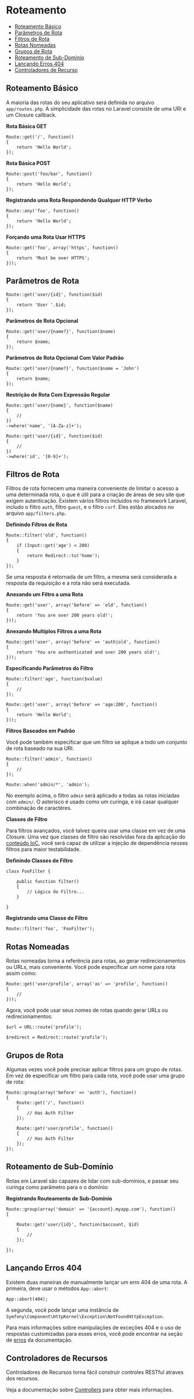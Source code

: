 # Roteamento

- [Roteamento Básico](#basic-routing)
- [Parâmetros de Rota](#route-parameters)
- [Filtros de Rota](#route-filters)
- [Rotas Nomeadas](#named-routes)
- [Grupos de Rota](#route-groups)
- [Roteamento de Sub-Domínio](#sub-domain-routing)
- [Lançando Erros 404](#throwing-404-errors)
- [Controladores de Recurso](#resource-controllers)

<a name="basic-routing"></a>
## Roteamento Básico

A maioria das rotas do seu aplicativo será definida no arquivo `app/routes.php`. A simplicidade das rotas no Laravel consiste de uma URI e um Closure callback.

**Rota Básica GET**

	Route::get('/', function()
	{
		return 'Hello World';
	});

**Rota Básica POST**

	Route::post('foo/bar', function()
	{
		return 'Hello World';
	});

**Registrando uma Rota Respondendo Qualquer HTTP Verbo**

	Route::any('foo', function()
	{
		return 'Hello World';
	});

**Forçando uma Rota Usar HTTPS**

	Route::get('foo', array('https', function()
	{
		return 'Must be over HTTPS';
	}));

<a name="route-parameters"></a>
## Parâmetros de Rota

	Route::get('user/{id}', function($id)
	{
		return 'User '.$id;
	});

**Parâmetros de Rota Opcional**

	Route::get('user/{name?}', function($name)
	{
		return $name;
	});

**Parâmetros de Rota Opcional Com Valor Padrão**

	Route::get('user/{name?}', function($name = 'John')
	{
		return $name;
	});

**Restrição de Rota Com Expressão Regular**

	Route::get('user/{name}', function($name)
	{
		//
	})
	->where('name', '[A-Za-z]+');

	Route::get('user/{id}', function($id)
	{
		//
	})
	->where('id', '[0-9]+');

<a name="route-filters"></a>
## Filtros de Rota

Filtros de rota fornecem uma maneira conveniente de limitar o acesso a uma determinada rota, o que é útil para a criação de áreas de seu site que exigem autenticação. Existem vários filtros incluídos no framework Laravel, includo o filtro `auth`, filtro `guest`, e o filtro `csrf`. Eles estão alocados no arquivo `app/filters.php`.

**Definindo Filtros de Rota**

	Route::filter('old', function()
	{
		if (Input::get('age') < 200)
		{
			return Redirect::to('home');
		}
	});

Se uma resposta é retornada de um filtro, a mesma será considerada a resposta da requisição e a rota não será executada.

**Anexando um Filtro a uma Rota**

	Route::get('user', array('before' => 'old', function()
	{
		return 'You are over 200 years old!';
	}));

**Anexando Multiplos Filtros a uma Rota**

	Route::get('user', array('before' => 'auth|old', function()
	{
		return 'You are authenticated and over 200 years old!';
	}));

**Especificando Parâmetros do Filtro**

	Route::filter('age', function($value)
	{
		//
	});

	Route::get('user', array('before' => 'age:200', function()
	{
		return 'Hello World';
	}));

**Filtros Baseados em Padrão**

Você pode também especificar que um filtro se aplique a todo um conjunto de rota baseado na sua URI.

	Route::filter('admin', function()
	{
		//
	});

	Route::when('admin/*', 'admin');

No exemplo acima, o filtro `admin` será aplicado a todas as rotas iniciadas com `admin/`. O asterisco é usado como um curinga, e irá casar qualquer combinação de caractéres.

**Classes de Filtro**

Para filtros avançados, você talvez queira usar uma classe em vez de uma Closure. Uma vez que classes de filtro são resolvidas fora da aplicação do [conteúdo IoC](/docs/ioc), você será capaz de utilizar a injeção de dependência nesses filtros para maior testabilidade.

**Definindo Classes de Filtro**

	class FooFilter {

		public function filter()
		{
			// Lógica do Filtro...
		}

	}

**Registrando uma Classe de Filtro**

	Route::filter('foo', 'FooFilter');

<a name="named-routes"></a>
## Rotas Nomeadas

Rotas nomeadas torna a referência para rotas, ao gerar redirecionamentos ou URLs, mais conveniente. Você pode especificar um nome para rota assim como:

	Route::get('user/profile', array('as' => 'profile', function()
	{
		//
	}));

Agora, você pode usar seus nomes de rotas quando gerar URLs ou redirecionamentos:

	$url = URL::route('profile');

	$redirect = Redirect::route('profile');

<a name="route-groups"></a>
## Grupos de Rota

Algumas vezes você pode precisar aplicar filtros para um grupo de rotas. Em vez de especificar um filtro para cada rota, você pode usar uma grupo de rota:

	Route::group(array('before' => 'auth'), function()
	{
		Route::get('/', function()
		{
			// Has Auth Filter
		});

		Route::get('user/profile', function()
		{
			// Has Auth Filter
		});
	});

<a name="sub-domain-routing"></a>
## Roteamento de Sub-Domínio

Rotas em Laravel são capazes de lidar com sub-domínios, e passar seu curinga como parâmetro para o o domínio:

**Registrando Routeamento de Sub-Domínio**

	Route::group(array('domain' => '{account}.myapp.com'), function()
	{

		Route::get('user/{id}', function($account, $id)
		{
			//
		});

	});

<a name="throwing-404-errors"></a>
## Lançando Erros 404

Existem duas maneiras de manualmente lançar um erro 404 de uma rota. A primeira, deve usar o métodos `App::abort`:

	App::abort(404);

A segunda, você pode lançar uma instância de `Symfony\Component\HttpKernel\Exception\NotFoundHttpException`.

Para mais informações sobre manipulações de exceções 404 e o uso de respostas customizadas para esses erros, você pode encontrar na seção de [erros](/docs/errors#handling-404-errors) da documentação.

<a name="resource-controllers"></a>
## Controladores de Recursos

Controladores de Recursos torna fácil construir controles RESTful atraves dos recursos. 

Veja a documentação sobre [Controllers](/docs/controllers#resource-controllers) para obter mais informações.
